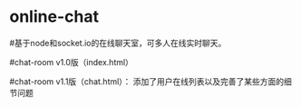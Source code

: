 # online-chat

#基于node和socket.io的在线聊天室，可多人在线实时聊天。

#chat-room v1.0版（index.html） 

#chat-room v1.1版（chat.html）： 添加了用户在线列表以及完善了某些方面的细节问题
